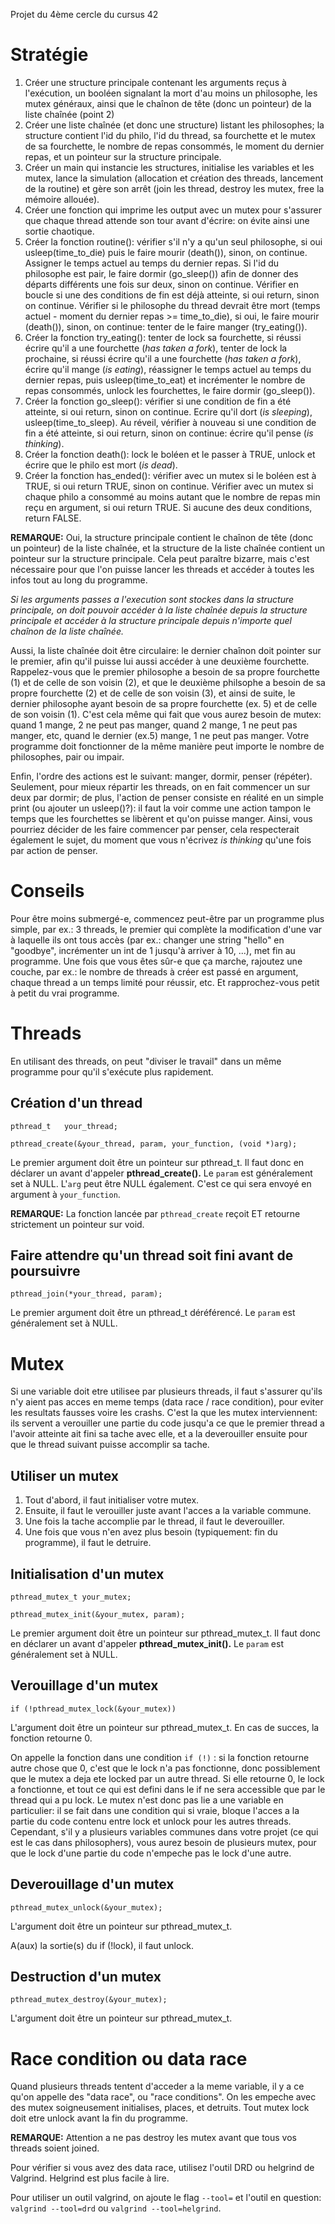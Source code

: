 
Projet du 4ème cercle du cursus 42 

# Stratégie
1. Créer une structure principale contenant les arguments reçus à l'exécution, un booléen signalant la mort d'au moins un philosophe, les mutex généraux, ainsi que le chaînon de tête (donc un pointeur) de la liste chaînée (point 2)
2. Créer une liste chaînée (et donc une structure) listant les philosophes; la structure contient l'id du philo, l'id du thread, sa fourchette et le mutex de sa fourchette, le nombre de repas consommés, le moment du dernier repas, et un pointeur sur la structure principale.
3. Créer un main qui instancie les structures, initialise les variables et les mutex, lance la simulation (allocation et création des threads, lancement de la routine) et gère son arrêt (join les thread, destroy les mutex, free la mémoire allouée).
4. Créer une fonction qui imprime les output avec un mutex pour s'assurer que chaque thread attende son tour avant d'écrire: on évite ainsi une sortie chaotique.
5. Créer la fonction routine(): vérifier s'il n'y a qu'un seul philosophe, si oui usleep(time_to_die) puis le faire mourir (death()), sinon, on continue. Assigner le temps actuel au temps du dernier repas. Si l'id du philosophe est pair, le faire dormir (go_sleep()) afin de donner des départs différents une fois sur deux, sinon on continue. Vérifier en boucle si une des conditions de fin est déjà atteinte, si oui return, sinon on continue. Vérifier si le philosophe du thread devrait être mort (temps actuel - moment du dernier repas >= time_to_die), si oui, le faire mourir (death()), sinon, on continue: tenter de le faire manger (try_eating()).
6. Créer la fonction try_eating(): tenter de lock sa fourchette, si réussi écrire qu'il a une fourchette (*has taken a fork*), tenter de lock la prochaine, si réussi écrire qu'il a une fourchette (*has taken a fork*), écrire qu'il mange (*is eating*), réassigner le temps actuel au temps du dernier repas, puis usleep(time_to_eat) et incrémenter le nombre de repas consommés, unlock les fourchettes, le faire dormir (go_sleep()).
7. Créer la fonction go_sleep(): vérifier si une condition de fin a été atteinte, si oui return, sinon on continue. Ecrire qu'il dort (*is sleeping*), usleep(time_to_sleep). Au réveil, vérifier à nouveau si une condition de fin a été atteinte, si oui return, sinon on continue: écrire qu'il pense (*is thinking*).
8. Créer la fonction death(): lock le boléen et le passer à TRUE, unlock et écrire que le philo est mort (*is dead*).
9. Créer la fonction has_ended(): vérifier avec un mutex si le boléen est à TRUE, si oui return TRUE, sinon on continue. Vérifier avec un mutex si chaque philo a consommé au moins autant que le nombre de repas min reçu en argument, si oui return TRUE. Si aucune des deux conditions, return FALSE.

**REMARQUE:** Oui, la structure principale contient le chaînon de tête (donc un pointeur) de la liste chaînée, et la structure de la liste chaînée contient un pointeur sur la structure principale. Cela peut paraître bizarre, mais c'est nécessaire pour que l'on puisse lancer les threads et accéder à toutes les infos tout au long du programme. 

*Si les arguments passes a l'execution sont stockes dans la structure principale, on doit pouvoir accéder à la liste chaînée depuis la structure principale et accéder à la structure principale depuis n'importe quel chaînon de la liste chaînée.*

Aussi, la liste chaînée doit être circulaire: le dernier chaînon doit pointer sur le premier, afin qu'il puisse lui aussi accéder à une deuxième fourchette. Rappelez-vous que le premier philosophe a besoin de sa propre fourchette (1) et de celle de son voisin (2), et que le deuxième philsophe a besoin de sa propre fourchette (2) et de celle de son voisin (3), et ainsi de suite, le dernier philosophe ayant besoin de sa propre fourchette (ex. 5) et de celle de son voisin (1). C'est cela même qui fait que vous aurez besoin de mutex: quand 1 mange, 2 ne peut pas manger, quand 2 mange, 1 ne peut pas manger, etc, quand le dernier (ex.5) mange, 1 ne peut pas manger. Votre programme doit fonctionner de la même manière peut importe le nombre de philosophes, pair ou impair.

Enfin, l'ordre des actions est le suivant: manger, dormir, penser (répéter). Seulement, pour mieux répartir les threads, on en fait commencer un sur deux par dormir; de plus, l'action de penser consiste en réalité en un simple print (ou ajouter un usleep()?): il faut la voir comme une action tampon le temps que les fourchettes se libèrent et qu'on puisse manger. Ainsi, vous pourriez décider de les faire commencer par penser, cela respecterait également le sujet, du moment que vous n'écrivez *is thinking* qu'une fois par action de penser.

# Conseils
Pour être moins submergé-e, commencez peut-être par un programme plus simple, par ex.: 3 threads, le premier qui complète la modification d'une var à laquelle ils ont tous accès (par ex.: changer une string "hello" en "goodbye", incrémenter un int de 1 jusqu'à arriver à 10, ...), met fin au programme. Une fois que vous êtes sûr-e que ça marche, rajoutez une couche, par ex.: le nombre de threads à créer est passé en argument, chaque thread a un temps limité pour réussir, etc. Et rapprochez-vous petit à petit du vrai programme.

# Threads
En utilisant des threads, on peut "diviser le travail" dans un même programme pour qu'il s'exécute plus rapidement.
## Création d'un thread
```
pthread_t   your_thread;

pthread_create(&your_thread, param, your_function, (void *)arg);
```
Le premier argument doit être un pointeur sur pthread_t. Il faut donc en déclarer un avant d'appeler **pthread_create().**
Le ``param`` est généralement set à NULL.
L'``arg`` peut être NULL également. C'est ce qui sera envoyé en argument à ``your_function``.

**REMARQUE:** La fonction lancée par ``pthread_create`` reçoit ET retourne strictement un pointeur sur void.

## Faire attendre qu'un thread soit fini avant de poursuivre
```
pthread_join(*your_thread, param);
```
Le premier argument doit être un pthread_t déréférencé.
Le ``param`` est généralement set à NULL.

# Mutex
Si une variable doit etre utilisee par plusieurs threads, il faut s'assurer qu'ils n'y aient pas acces en meme temps (data race / race condition), pour eviter les resultats fausses voire les crashs. C'est la que les mutex interviennent: ils servent a verouiller une partie du code jusqu'a ce que le premier thread a l'avoir atteinte ait fini sa tache avec elle, et a la deverouiller ensuite pour que le thread suivant puisse accomplir sa tache.

## Utiliser un mutex
1. Tout d'abord, il faut initialiser votre mutex.
2. Ensuite, il faut le verouiller juste avant l'acces a la variable commune.
3. Une fois la tache accomplie par le thread, il faut le deverouiller.
4. Une fois que vous n'en avez plus besoin (typiquement: fin du programme), il faut le detruire.

## Initialisation d'un mutex
```
pthread_mutex_t your_mutex;

pthread_mutex_init(&your_mutex, param);
```
Le premier argument doit être un pointeur sur pthread_mutex_t. Il faut donc en déclarer un avant d'appeler **pthread_mutex_init().**
Le ``param`` est généralement set à NULL.

## Verouillage d'un mutex
```
if (!pthread_mutex_lock(&your_mutex))
```
L'argument doit être un pointeur sur pthread_mutex_t. En cas de succes, la fonction retourne 0.

On appelle la fonction dans une condition ``if (!)`` : si la fonction retourne autre chose que 0, c'est que le lock n'a pas fonctionne, donc possiblement que le mutex a deja ete locked par un autre thread. Si elle retourne 0, le lock a fonctionne, et tout ce qui est defini dans le if ne sera accessible que par le thread qui a pu lock. Le mutex n'est donc pas lie a une variable en particulier: il se fait dans une condition qui si vraie, bloque l'acces a la partie du code contenu entre lock et unlock pour les autres threads. Cependant, s'il y a plusieurs variables communes dans votre projet (ce qui est le cas dans philosophers), vous aurez besoin de plusieurs mutex, pour que le lock d'une partie du code n'empeche pas le lock d'une autre. 

## Deverouillage d'un mutex
```
pthread_mutex_unlock(&your_mutex);
```
L'argument doit être un pointeur sur pthread_mutex_t.

A(aux) la sortie(s) du if (!lock), il faut unlock. 

## Destruction d'un mutex
```
pthread_mutex_destroy(&your_mutex);
```
L'argument doit être un pointeur sur pthread_mutex_t.

# Race condition ou data race
Quand plusieurs threads tentent d'acceder a la meme variable, il y a ce qu'on appelle des "data race", ou "race conditions". On les empeche avec des mutex soigneusement initialises, places, et detruits. Tout mutex lock doit etre unlock avant la fin du programme.

**REMARQUE:**
Attention a ne pas destroy les mutex avant que tous vos threads soient joined.

Pour vérifier si vous avez des data race, utilisez l'outil DRD ou helgrind de Valgrind. Helgrind est plus facile à lire.

Pour utiliser un outil valgrind, on ajoute le flag ``--tool=`` et l'outil en question: ``valgrind --tool=drd`` ou ``valgrind --tool=helgrind``. 
